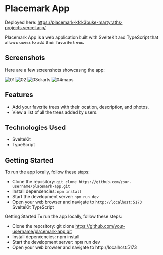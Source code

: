 # Placemark App

Deployed here: https://placemark-kfck3buke-martyraths-projects.vercel.app/

Placemark App is a web application built with SvelteKit and TypeScript that allows users to add their favorite trees.

## Screenshots

Here are a few screenshots showcasing the app:

![01](https://github.com/MartyRath/placemark-app/assets/91559109/27ad9935-ed7b-4e34-aa23-286c1d6a0349)
![02](https://github.com/MartyRath/placemark-app/assets/91559109/d146e826-a480-4bfc-89cb-47ddcdecbf4f)
![03charts](https://github.com/MartyRath/placemark-app/assets/91559109/08bbdce7-c00f-4455-bb46-aece438cf501)
![04maps](https://github.com/MartyRath/placemark-app/assets/91559109/88a878da-f4cf-4b32-a65a-7eaccc969f9e)


## Features

- Add your favorite trees with their location, description, and photos.
- View a list of all the trees added by users.

## Technologies Used

- SvelteKit
- TypeScript

## Getting Started

To run the app locally, follow these steps:

- Clone the repository: `git clone https://github.com/your-username/placemark-app.git`
- Install dependencies: `npm install`
- Start the development server: `npm run dev`
- Open your web browser and navigate to `http://localhost:5173`
SvelteKit
TypeScript

Getting Started
To run the app locally, follow these steps:

- Clone the repository: git clone https://github.com/your-username/placemark-app.git
- Install dependencies: npm install
- Start the development server: npm run dev
- Open your web browser and navigate to http://localhost:5173
